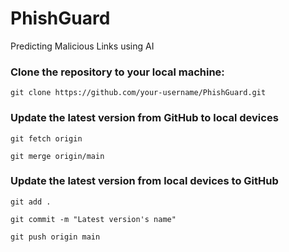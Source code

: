 # PhishGuard
Predicting Malicious Links using AI

### Clone the repository to your local machine:

```
git clone https://github.com/your-username/PhishGuard.git
```

### Update the latest version from GitHub to local devices
 
```
git fetch origin
```
```
git merge origin/main
```

### Update the latest version from local devices to GitHub
```
git add .
```
```
git commit -m "Latest version's name"
```
```
git push origin main
```
